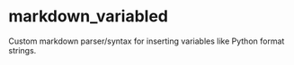 # markdown_variabled
Custom markdown parser/syntax for inserting variables like Python format strings. 
